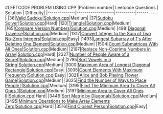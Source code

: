 #LEETCODE PROBLEM USING CPP
|Problem number| Leetcode  Questions | Solution | Difficulty|
|--------------|-------------------|----------|-----------|
|36|[Valid Sudoku](https://leetcode.com/problems/valid-sudoku/)|[Solution.cpp](36_ValidSudoku/solution.cpp)|Medium|
|37|[Sudoku Solver](https://leetcode.com/problems/sudoku-solver/)|[Solution.cpp](37_SudokuSolver/solution.cpp)|Hard|
|120|[Triangle](https://leetcode.com/problems/triangle/)|[Solution.cpp](120_Triangle/solution.cpp)|Medium|
|165|[Compare Version Numbers](https://leetcode.com/problems/compare-version-numbers/description/)|[Solution.cpp](165_CompareVersionNumbers/solution.cpp)|Medium|
|498|[Diagonal Traverse](https://leetcode.com/problems/diagonal-traverse/)|[Solution.cpp](498_DiagonalTraverse/solution.cpp)|Medium|
|1317|[Convert Integer to the Sum of Two No-Zero Integers](https://leetcode.com/problems/convert-integer-to-the-sum-of-two-no-zero-integers/)|[Solution.cpp](1317_ConvertIntegertotheSumofTwoNoZeroIntegers/solution.cpp)|Easy|
|1493|[Longest Subarray of 1's After Deleting One Element](https://leetcode.com/problems/longest-subarray-of-1s-after-deleting-one-element/)|[Solution.cpp](1493_LongestSubarrayof1'sAfterDeletingOneElement/solution.cpp)|Medium|
|1504|[Count Submatrices With All Ones](https://leetcode.com/problems/count-submatrices-with-all-ones/)|[Solution.cpp](1504_CountSubmatricesWithAllOnes/solution.cpp)|Medium|
|2197|[Replace Non-Coprime Numbers in Array](https://leetcode.com/problems/replace-non-coprime-numbers-in-array/)|[Solution.cpp](2197_ReplaceNonCoprimeNumbersinArray/solution.cpp)|Hard|
|2327|[Number of People Aware of a Secret](https://leetcode.com/problems/number-of-people-aware-of-a-secret/)|[Solution.cpp](2327_NumberofPeopleAwareofaSecret/solution.cpp)|Medium|
|2785|[Sort Vowels in a String](https://leetcode.com/problems/sort-vowels-in-a-string/)|[Solution.cpp](2785_SortVowelsinaString/solution.cpp)|Medium|
|3000|[Maximum Area of Longest Diagonal Rectangle](https://leetcode.com/problems/maximum-area-of-longest-diagonal-rectangle/)|[Solution.cpp](3000_MaximumAreaofLongestDiagonalRectangle/solution.cpp)|Easy|
|3005|[Count Elements With Maximum Frequency](https://leetcode.com/problems/count-elements-with-maximum-frequency/)|[Solution.cpp](3005_CountElementsWithMaximumFrequency/solution.cpp)|Easy|
|3021|[Alice and Bob Playing Flower Game](https://leetcode.com/problems/alice-and-bob-playing-flower-game/)|[Solution.cpp](3021_AliceandBobPlayingFlowerGame/solution.cpp)|Medium|
|3025|[Find the Number of Ways to Place People I](https://leetcode.com/problems/find-the-number-of-ways-to-place-people-i/)|[Solution.cpp](3025_FindtheNumberofWaystoPlacePeopleI/solution.cpp)|Medium|
|3195|[Find The Minimum Area To Cover All Ones 1](https://leetcode.com/problems/find-the-minimum-area-to-cover-all-ones-i/)|[Solution.cpp](3195_FindTheMinimumAreaToCoverAllOnes1/solution.cpp)|Medium|
|3197|[Minimum Area to Cover All Ones II](https://leetcode.com/problems/find-the-minimum-area-to-cover-all-ones-ii/)|[Solution.cpp](3197_MinimumAreatoCoverAllOnesII/solution.cpp)|Hard|
|3446|[Sort Matrix by Diagonals](https://leetcode.com/problems/sort-matrix-by-diagonals/description/)|[Solution.cpp](3446_SortMatrixbyDiagonals/solution.cpp)|Medium|
|3495|[Minimum Operations to Make Array Elements Zero](https://leetcode.com/problems/minimum-operations-to-make-array-elements-zero/)|[Solution.cpp](3495_MinimumOperationstoMakeArrayElementsZero/solution.cpp)|Hard|
|3516|[Find Closest Person](https://leetcode.com/problems/find-closest-person/description/)|[Solution.cpp](3516_FindClosestPerson/solution.cpp)|Easy|























